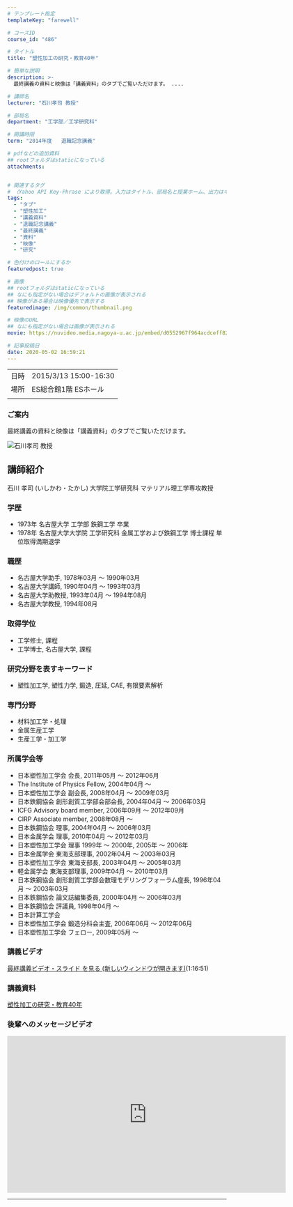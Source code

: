 ```yaml
---
# テンプレート指定
templateKey: "farewell"

# コースID
course_id: "486"

# タイトル
title: "塑性加工の研究・教育40年"

# 簡単な説明
description: >-
  最終講義の資料と映像は「講義資料」のタブでご覧いただけます。 ....

# 講師名
lecturer: "石川孝司 教授"

# 部局名
department: "工学部／工学研究科"

# 開講時限
term: "2014年度	退職記念講義"

# pdfなどの追加資料
## rootフォルダはstaticになっている
attachments:


# 関連するタグ
# （Yahoo API Key-Phrase により取得。入力はタイトル、部局名と授業ホーム、出力はキーフレーズ（tags））
tags:
  - "タブ"
  - "塑性加工"
  - "講義資料"
  - "退職記念講義"
  - "最終講義"
  - "資料"
  - "映像"
  - "研究"

# 色付けのロールにするか
featuredpost: true

# 画像
## rootフォルダはstaticになっている
## なにも指定がない場合はデフォルトの画像が表示される
## 映像がある場合は映像優先で表示する
featuredimage: /img/common/thumbnail.png

# 映像のURL
## なにも指定がない場合は画像が表示される
movie: https://nuvideo.media.nagoya-u.ac.jp/embed/d0552967f964acdceff82e592e34ed9edf14e112

# 記事投稿日
date: 2020-05-02 16:59:21
---
```


|   |   |
|---|---|
| 日時 | 2015/3/13  15:00-16:30 |
| 場所 | ES総合館1階 ESホール |
|   |   |


### ご案内

最終講義の資料と映像は「講義資料」のタブでご覧いただけます。



![石川孝司 教授](https://ocw.nagoya-u.jp/files/486/ishikawa2.jpg)  

## 講師紹介

石川 孝司 (いしかわ・たかし) 大学院工学研究科 マテリアル理工学専攻教授 

### 学歴

  * 1973年 名古屋大学 工学部 鉄鋼工学 卒業
  * 1978年 名古屋大学大学院 工学研究科 金属工学および鉄鋼工学 博士課程 単位取得満期退学

### 職歴

  * 名古屋大学助手, 1978年03月 ～ 1990年03月
  * 名古屋大学講師, 1990年04月 ～ 1993年03月
  * 名古屋大学助教授, 1993年04月 ～ 1994年08月
  * 名古屋大学教授, 1994年08月

### 取得学位

  * 工学修士, 課程
  * 工学博士, 名古屋大学, 課程

### 研究分野を表すキーワード

  * 塑性加工学, 塑性力学, 鍛造, 圧延, CAE, 有限要素解析

### 専門分野

  * 材料加工学・処理
  * 金属生産工学
  * 生産工学・加工学

### 所属学会等

  * 日本塑性加工学会 会長, 2011年05月 ～ 2012年06月
  * The Institute of Physics Fellow, 2004年04月 ～ 
  * 日本塑性加工学会 副会長, 2008年04月 ～ 2009年03月
  * 日本鉄鋼協会 創形創質工学部会部会長, 2004年04月 ～ 2006年03月
  * ICFG Advisory board member, 2006年09月 ～ 2012年09月
  * CIRP Associate member, 2008年08月 ～ 
  * 日本鉄鋼協会 理事, 2004年04月 ～ 2006年03月
  * 日本金属学会 理事, 2010年04月 ～ 2012年03月
  * 日本塑性加工学会 理事 1999年 〜 2000年, 2005年 〜 2006年
  * 日本金属学会 東海支部理事, 2002年04月 ～ 2003年03月
  * 日本塑性加工学会 東海支部長, 2003年04月 ～ 2005年03月
  * 軽金属学会 東海支部理事, 2009年04月 ～ 2010年03月
  * 日本鉄鋼協会 創形創質工学部会数理モデリングフォーラム座長, 1996年04月 ～ 2003年03月
  * 日本鉄鋼協会 論文誌編集委員, 2000年04月 ～ 2006年03月
  * 日本鉄鋼協会 評議員, 1998年04月 ～ 
  * 日本計算工学会
  * 日本塑性加工学会 鍛造分科会主査, 2006年06月 ～ 2012年06月
  * 日本塑性加工学会 フェロー, 2009年05月 ～


### 講義ビデオ


[最終講義ビデオ・スライド
を見る (新しいウィンドウが開きます)](https://nuvideo.media.nagoya-u.ac.jp/embed/d0552967f964acdceff82e592e34ed9edf14e112)(1:16:51)


### 講義資料

[塑性加工の研究・教育40年](https://ocw.nagoya-u.jp/files/486/final_lecture.pdf) 


### 後輩へのメッセージビデオ

<iframe src="https://nuvideo.media.nagoya-u.ac.jp/embed/d38cde3782e1b77422f075013c1050e04ea75168" width="640" height="360" frameborder="0" allowfullscreen></iframe>


-----